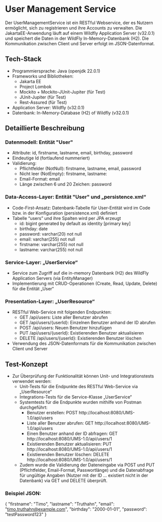 
# User Management Service

Der UserManagementService ist ein RESTful Webservice, der es Nutzern ermöglicht, sich zu registrieren und ihre Accounts zu verwalten. Die JakartaEE-Anwendung läuft auf einem Wildfly Application Server (v32.0.1) und speichert die Daten in der WildFly In-Memory-Datenbank (H2). Die Kommunikation zwischen Client und Server erfolgt im JSON-Datenformat.

## Tech-Stack
- Programmiersprache: Java (openjdk 22.0.1)
- Frameworks und Bibliotheken: 
    - Jakarta EE
    - Project Lombok
    - Mockito + Mockito-JUnit-Jupiter (für Test)
    - JUnit-Jupiter (für Test)
    - Rest-Assured (für Test)
- Application Server: Wildfly (v32.0.1)
- Datenbank: In-Memory-Database (H2) of Wildfly (v32.0.1)

## Detaillierte Beschreibung
### Datenmodell: Entität "User"
- Attribute: id, firstname, lastname, email, birthday, password
- Eindeutige Id (fortlaufend nummeriert)
- Validierung:
    - Pflichtfelder (NotNull): firstname, lastname, email, password 
    - Nicht leer (NotEmpty): firstname, lastname: 
    - Email-Format: email
    - Länge zwischen 6 und 20 Zeichen: password

### Data-Access-Layer: Entität "User" und „persistence.xml“ 
- Code-First-Ansatz: Datenbank-Tabelle für User-Entität wird im Code bzw. in der Konfiguration (persistence.xml) definiert
- Tabelle “users” und ihre Spalten wird per JPA erzeugt
    - id: bigint generated by default as identity [primary key]
    - birthday: date
    - password: varchar(20) not null
    - email: varchar(255) not null
    - firstname: varchar(255) not null
    - lastname: varchar(255) not null

### Service-Layer: „UserService“
- Service zum Zugriff auf die in-memory Datenbank (H2) des WildFly Application Servers (via EntityManager)
- Implementierung mit CRUD-Operationen (Create, Read, Update, Delete) für die Entität „User“

### Presentation-Layer: „UserResource“
- RESTful Web-Service mit folgenden Endpunkten:
    - GET /api/users: Liste aller Benutzer abrufen
    - GET /api/users/{userId}: Einzelnen Benutzer anhand der ID abrufen
    - POST /api/users: Neuen Benutzer hinzufügen
    - PUT /api/users/{userId}: Existierenden Benutzer aktualisieren
    - DELETE /api/users/{userId}: Existierenden Benutzer löschen
- Verwendung des JSON-Datenformats für die Kommunikation zwischen Client und Server

## Test-Konzept
- Zur Überprüfung der Funktionalität können Unit- und Integrationstests verwendet werden:
    - Unit-Tests für die Endpunkte des RESTful Web-Service via „UserResource“
    - Integrations-Tests für die Service-Klasse „UserService“ 
    - Systemtests für die Endpunkte wurden mithilfe von Postman durchgeführt:
        - Benutzer erstellen: POST http://localhost:8080/UMS-1.0/api/users
        - Liste aller Benutzer abrufen: GET http://localhost:8080/UMS-1.0/api/users
        - Einen Benutzer anhand der ID abfragen: GET http://localhost:8080/UMS-1.0/api/users/1 
        - Existierenden Benutzer aktualisieren: PUT http://localhost:8080/UMS-1.0/api/users/1
        - Existierenden Benutzer löschen: DELETE http://localhost:8080/UMS-1.0/api/users/1 
    - Zudem wurde die Validierung der Dateneingabe via POST und PUT (Pflichtfelder, Email-Format, Passwortlänge) und die Datenabfrage für ungültige Angaben (Nutzer mit der ID … existiert nicht in der Datenbank) via GET und DELETE überprüft.

### Beispiel JSON:
{
    "firstname": "Timo",
    "lastname": "Truthahn",
    "email": "timo.truthahn@example.com",
    "birthday": "2000-01-01",
    "password": "testPassword123"
}

